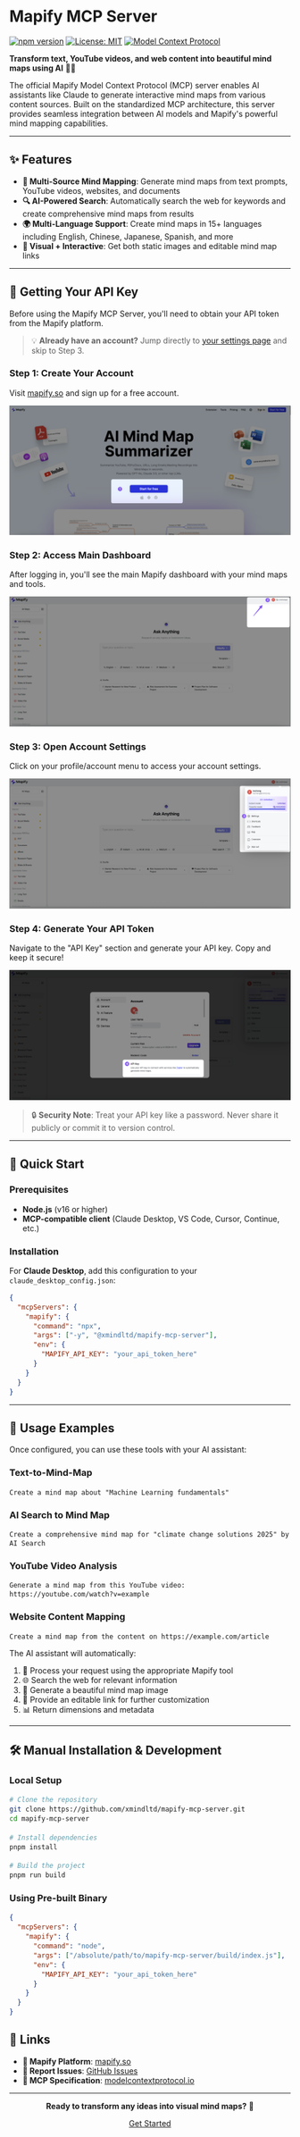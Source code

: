 # Mapify MCP Server

[![npm version](https://badge.fury.io/js/@xmindltd%2Fmapify-mcp-server.svg)](https://badge.fury.io/js/@xmindltd%2Fmapify-mcp-server)
[![License: MIT](https://img.shields.io/badge/License-MIT-yellow.svg)](https://opensource.org/licenses/MIT)
[![Model Context Protocol](https://img.shields.io/badge/MCP-Compatible-blue.svg)](https://modelcontextprotocol.io/)

**Transform text, YouTube videos, and web content into beautiful mind maps using AI** 🧠✨

The official Mapify Model Context Protocol (MCP) server enables AI assistants like Claude to generate interactive mind maps from various content sources. Built on the standardized MCP architecture, this server provides seamless integration between AI models and Mapify's powerful mind mapping capabilities.

---

## ✨ Features

- **🎯 Multi-Source Mind Mapping**: Generate mind maps from text prompts, YouTube videos, websites, and documents
- **🔍 AI-Powered Search**: Automatically search the web for keywords and create comprehensive mind maps from results
- **🌍 Multi-Language Support**: Create mind maps in 15+ languages including English, Chinese, Japanese, Spanish, and more
- **📸 Visual + Interactive**: Get both static images and editable mind map links

---

## 🔑 Getting Your API Key

Before using the Mapify MCP Server, you'll need to obtain your API token from the Mapify platform.

> 💡 **Already have an account?** Jump directly to [your settings page](https://mapify.so/app#show-settings) and skip to Step 3.

### Step 1: Create Your Account
Visit [mapify.so](https://mapify.so) and sign up for a free account.

![Step 1: Sign up for Mapify](./docs/images/step1-signup.png)

### Step 2: Access Main Dashboard
After logging in, you'll see the main Mapify dashboard with your mind maps and tools.

![Step 2: Mapify main dashboard](./docs/images/step2-dashboard.png)

### Step 3: Open Account Settings  
Click on your profile/account menu to access your account settings.

![Step 3: Open account settings](./docs/images/step3-account-menu.png)

### Step 4: Generate Your API Token
Navigate to the "API Key" section and generate your API key. Copy and keep it secure!

![Step 4: Generate and copy API token](./docs/images/step4-api-settings.png)

> 🔒 **Security Note**: Treat your API key like a password. Never share it publicly or commit it to version control.

---

## 🚀 Quick Start

### Prerequisites

- **Node.js** (v16 or higher)
- **MCP-compatible client** (Claude Desktop, VS Code, Cursor, Continue, etc.)

### Installation

For **Claude Desktop**, add this configuration to your `claude_desktop_config.json`:

```json
{
  "mcpServers": {
    "mapify": {
      "command": "npx",
      "args": ["-y", "@xmindltd/mapify-mcp-server"],
      "env": {
        "MAPIFY_API_KEY": "your_api_token_here"
      }
    }
  }
}
```

---

## 📖 Usage Examples

Once configured, you can use these tools with your AI assistant:

### Text-to-Mind-Map
```
Create a mind map about "Machine Learning fundamentals"
```

### AI Search to Mind Map
```
Create a comprehensive mind map for "climate change solutions 2025" by AI Search
```

### YouTube Video Analysis  
```
Generate a mind map from this YouTube video: https://youtube.com/watch?v=example
```

### Website Content Mapping
```
Create a mind map from the content on https://example.com/article
```

The AI assistant will automatically:
1. 🔄 Process your request using the appropriate Mapify tool
2. 🌐 Search the web for relevant information
3. 🎨 Generate a beautiful mind map image  
4. 🔗 Provide an editable link for further customization
5. 📊 Return dimensions and metadata

---

## 🛠️ Manual Installation & Development

### Local Setup

```bash
# Clone the repository
git clone https://github.com/xmindltd/mapify-mcp-server.git
cd mapify-mcp-server

# Install dependencies
pnpm install

# Build the project
pnpm run build
```

### Using Pre-built Binary

```json
{
  "mcpServers": {
    "mapify": {
      "command": "node",
      "args": ["/absolute/path/to/mapify-mcp-server/build/index.js"],
      "env": {
        "MAPIFY_API_KEY": "your_api_token_here"
      }
    }
  }
}
```

## 🔗 Links

- **🌟 Mapify Platform**: [mapify.so](https://mapify.so)
- **🐛 Report Issues**: [GitHub Issues](https://github.com/xmindltd/mapify-mcp-server/issues)
- **📖 MCP Specification**: [modelcontextprotocol.io](https://modelcontextprotocol.io)

---

<div align="center">

**Ready to transform any ideas into visual mind maps?** 🚀

[Get Started](https://mapify.so)

</div>